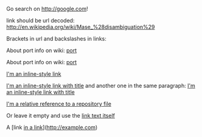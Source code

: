 Go search on <http://google.com>!

link should be url decoded: <http://en.wikipedia.org/wiki/Mase_%28disambiguation%29>

Brackets in url and backslashes in links:

About port info on wiki: [port](http://en.wikipedia.org/wiki/Port_(computer_networking))

About port info on wiki: [port](http://en.wikipedia.org/wiki/Port_(computer_networking) "port wiki")

[I'm an inline-style link](https://www.google.com)

[I'm an inline-style link with title](https://www.google.com "Google's Homepage")
and another one in the same paragraph:
[I'm an inline-style link with title](https://www.google.com "Google's Homepage")

[I'm a relative reference to a repository file](../blob/(master)/LICENSE)

Or leave it empty and use the [link text itself]()

A [link [in a link](http://example.com)](http://example.com)
